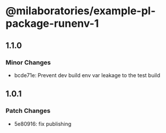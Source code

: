 # @milaboratories/example-pl-package-runenv-1

## 1.1.0

### Minor Changes

- bcde71e: Prevent dev build env var leakage to the test build

## 1.0.1

### Patch Changes

- 5e80916: fix publishing

